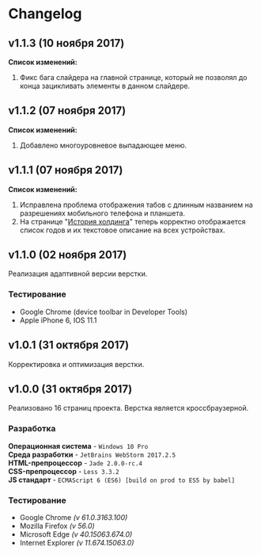 # Changelog

## v1.1.3 (10 ноября 2017)
**Список изменений:**
1. Фикс бага слайдера на главной странице, который не позволял до конца зацикливать 
элементы в данном слайдере.

## v1.1.2 (07 ноября 2017)
**Список изменений:**
1. Добавлено многоуровневое выпадающее меню.

## v1.1.1 (07 ноября 2017)
**Список изменений:**
1. Исправлена проблема отображения табов с длинным названием на 
разрешениях мобильного телефона и планшета.
2. На странице "[История холдинга](/build/timeline.html)" теперь корректно 
отображается список годов и их текстовое описание на всех устройствах.

## v1.1.0 (02 ноября 2017)
Реализация адаптивной версии верстки.

### Тестирование
* Google Chrome (device toolbar in Developer Tools)
* Apple iPhone 6, IOS 11.1

## v1.0.1 (31 октября 2017)
Корректировка и оптимизация верстки.

## v1.0.0 (31 октября 2017)
Реализовано 16 страниц проекта. Верстка является кроссбраузерной.

### Разработка
**Операционная система** - `Windows 10 Pro`  
**Среда разработки** - `JetBrains WebStorm 2017.2.5`  
**HTML-препроцессор** - `Jade 2.0.0-rc.4`  
**CSS-препроцессор** - `Less 3.3.2`  
**JS стандарт** - `ECMAScript 6 (ES6) [build on prod to ES5 by babel]`

### Тестирование
* Google Chrome *(v 61.0.3163.100)*
* Mozilla Firefox *(v 56.0)*
* Microsoft Edge *(v 40.15063.674.0)*
* Internet Explorer *(v 11.674.15063.0)*
